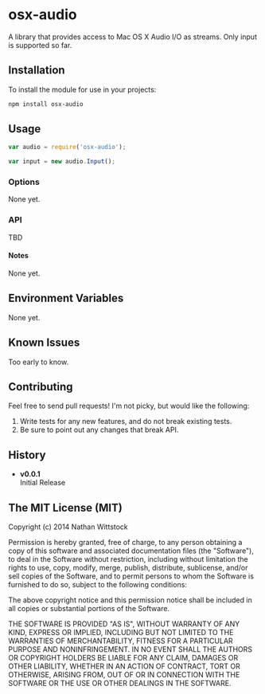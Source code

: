 # osx-audio

A library that provides access to Mac OS X Audio I/O as streams. Only input is supported so far.

## Installation

To install the module for use in your projects:

```bash
npm install osx-audio
```

## Usage

```js
var audio = require('osx-audio');

var input = new audio.Input();
```

### Options

None yet.

### API

TBD

#### Notes

None yet.

## Environment Variables

None yet.

## Known Issues

Too early to know.

## Contributing

Feel free to send pull requests! I'm not picky, but would like the following:

1. Write tests for any new features, and do not break existing tests.
2. Be sure to point out any changes that break API.

## History

- **v0.0.1**  
Initial Release

## The MIT License (MIT)

Copyright (c) 2014 Nathan Wittstock

Permission is hereby granted, free of charge, to any person obtaining a copy of
this software and associated documentation files (the "Software"), to deal in
the Software without restriction, including without limitation the rights to
use, copy, modify, merge, publish, distribute, sublicense, and/or sell copies of
the Software, and to permit persons to whom the Software is furnished to do so,
subject to the following conditions:

The above copyright notice and this permission notice shall be included in all
copies or substantial portions of the Software.

THE SOFTWARE IS PROVIDED "AS IS", WITHOUT WARRANTY OF ANY KIND, EXPRESS OR
IMPLIED, INCLUDING BUT NOT LIMITED TO THE WARRANTIES OF MERCHANTABILITY, FITNESS
FOR A PARTICULAR PURPOSE AND NONINFRINGEMENT. IN NO EVENT SHALL THE AUTHORS OR
COPYRIGHT HOLDERS BE LIABLE FOR ANY CLAIM, DAMAGES OR OTHER LIABILITY, WHETHER
IN AN ACTION OF CONTRACT, TORT OR OTHERWISE, ARISING FROM, OUT OF OR IN
CONNECTION WITH THE SOFTWARE OR THE USE OR OTHER DEALINGS IN THE SOFTWARE.
